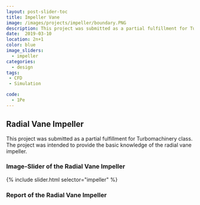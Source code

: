 ```yaml
---
layout: post-slider-toc
title: Impeller Vane
image: /images/projects/impeller/boundary.PNG
description: This project was submitted as a partial fulfillment for Turbomachinery class. The project was intended to provide the basic knowledge of the radial vane impeller. 
date:  2019-03-10
location: 2n+1
color: blue
image_sliders:
  - impeller
categories:
  - design 
tags:
 - CFD
 - Simulation

code:
  - 1Pe
---
```


## Radial Vane Impeller

This project was submitted as a partial fulfillment for Turbomachinery class. The project was intended to provide the basic knowledge of the radial vane impeller.

### Image-Slider of the Radial Vane Impeller

{% include slider.html selector="impeller" %}

### Report of the Radial Vane Impeller

<div class="embed-pdf">
<object data="{{ site.url }}{{ site.baseurl }}/images/projects/impeller/impeller.pdf" width="100%" height="100%" type="application/pdf"></object>
</div>

<!-- ![this]({{ site.url }}{{ site.baseurl }}/images/projects/munal/clcd.png) -->
